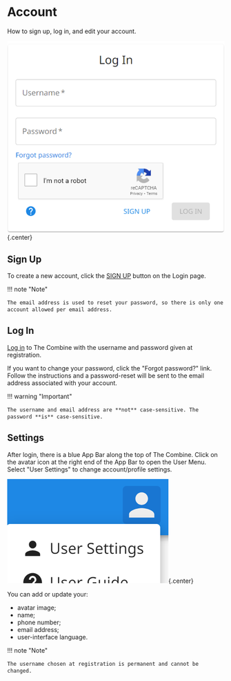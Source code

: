 # Account

How to sign up, log in, and edit your account.

![Login](images/login.png){.center}

## Sign Up

To create a new account, click the [SIGN UP](../signup) button on the Login page.

!!! note "Note"

    The email address is used to reset your password, so there is only one account allowed per email address.

## Log In

[Log in](../login) to The Combine with the username and password given at registration.

If you want to change your password, click the "Forgot password?" link. Follow the instructions and a password-reset
will be sent to the email address associated with your account.

!!! warning "Important"

    The username and email address are **not** case-sensitive. The password **is** case-sensitive.

## Settings

After login, there is a blue App Bar along the top of The Combine. Click on the avatar icon at the right end of the App
Bar to open the User Menu. Select "User Settings" to change account/profile settings.

![User Menu](images/userMenu.png){.center}

You can add or update your:

- avatar image;
- name;
- phone number;
- email address;
- user-interface language.

!!! note "Note"

    The username chosen at registration is permanent and cannot be changed.
